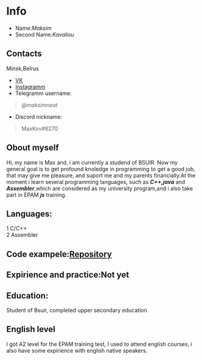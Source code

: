Info 
====

* Name:*Maksim* 
* Second Name:*Kavaliou*

Contacts
--------

Minsk,Belrus
* [VK](https://vk.com/id150260212) 
* [Instagramm](https://www.instagram.com/maksim_kavaliou/)
* Telegramm username: 
>*@maksimneat*
* Discord nickname:
>MaxKov#6270

Obout myself
------------
Hi, my name is Max and, i am currently a studend of BSUIR. Now my general goal is to get profound knoledge in programming to get a good job, that may give me pleasure, 
and suport me and my parents financially.At the moment i learn several programming languages, such as ***C++,java*** and ***Assembler***,which are considered as my university
program,and i also take part in EPAM ***js*** training.

Languages:
----------

1 C/C++     
2 Assembler

Code exampele:[Repository](https://github.com/MaxKoval1ov/Myfirst-Repository.git)
--------------------------

Expirience and practice:Not yet
-------------------------------

Education: 
---------
Student of Bsuir, completed upper secondary education

English level
-------------
I got A2 level for the EPAM training test, I used to attend english courses, i also have some expirience with english native speakers.
